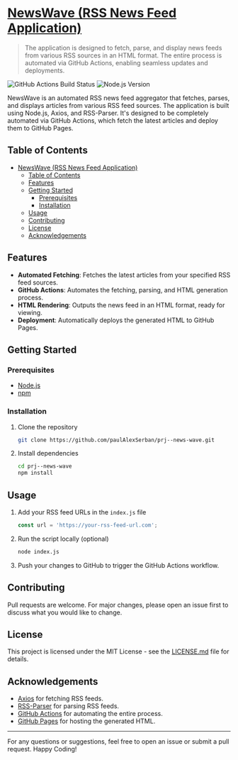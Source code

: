 # [NewsWave (RSS News Feed Application)](https://paulalexserban.github.io/prj--news-wave/)

> The application is designed to fetch, parse, and display news feeds from various RSS sources in an HTML format. The entire process is automated via GitHub Actions, enabling seamless updates and deployments.

![GitHub Actions Build Status](https://github.com/paulAlexSerban/prj--news-wave/actions/workflows/main.yml/badge.svg) ![Node.js Version](https://img.shields.io/badge/node-%3E%3D%2018.17.1-brightgreen)

NewsWave is an automated RSS news feed aggregator that fetches, parses, and displays articles from various RSS feed sources. The application is built using Node.js, Axios, and RSS-Parser. It's designed to be completely automated via GitHub Actions, which fetch the latest articles and deploy them to GitHub Pages.

## Table of Contents

- [NewsWave (RSS News Feed Application)](#newswave-rss-news-feed-application)
  - [Table of Contents](#table-of-contents)
  - [Features](#features)
  - [Getting Started](#getting-started)
    - [Prerequisites](#prerequisites)
    - [Installation](#installation)
  - [Usage](#usage)
  - [Contributing](#contributing)
  - [License](#license)
  - [Acknowledgements](#acknowledgements)

## Features

-   **Automated Fetching**: Fetches the latest articles from your specified RSS feed sources.
-   **GitHub Actions**: Automates the fetching, parsing, and HTML generation process.
-   **HTML Rendering**: Outputs the news feed in an HTML format, ready for viewing.
-   **Deployment**: Automatically deploys the generated HTML to GitHub Pages.

## Getting Started

### Prerequisites

-   [Node.js](https://nodejs.org/)
-   [npm](https://www.npmjs.com/)

### Installation

1. Clone the repository

    ```bash
    git clone https://github.com/paulAlexSerban/prj--news-wave.git
    ```

2. Install dependencies
    ```bash
    cd prj--news-wave
    npm install
    ```

## Usage

1. Add your RSS feed URLs in the `index.js` file

    ```javascript
    const url = 'https://your-rss-feed-url.com';
    ```

2. Run the script locally (optional)

    ```bash
    node index.js
    ```

3. Push your changes to GitHub to trigger the GitHub Actions workflow.

## Contributing

Pull requests are welcome. For major changes, please open an issue first to discuss what you would like to change.

## License

This project is licensed under the MIT License - see the [LICENSE.md](LICENSE.md) file for details.

## Acknowledgements

-   [Axios](https://github.com/axios/axios) for fetching RSS feeds.
-   [RSS-Parser](https://github.com/rbren/rss-parser) for parsing RSS feeds.
-   [GitHub Actions](https://github.com/features/actions) for automating the entire process.
-   [GitHub Pages](https://pages.github.com/) for hosting the generated HTML.

---

For any questions or suggestions, feel free to open an issue or submit a pull request. Happy Coding!
